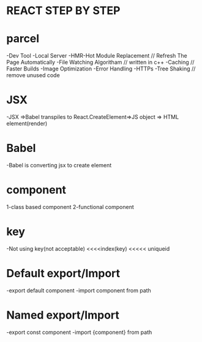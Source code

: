 # REACT STEP BY STEP


# parcel
-Dev Tool
-Local Server
-HMR-Hot Module Replacement // Refresh The Page Automatically
-File Watching Algoritham // written in c++
-Caching // Faster Builds
-Image Optimization
-Error Handling
-HTTPs
-Tree Shaking // remove unused code

# JSX
-JSX =>Babel transpiles to React.CreateElement=>JS object => HTML element(render)

# Babel
-Babel is converting jsx to create element

# component
1-class based component
2-functional component


# key
-Not using key(not acceptable) <<<<index(key) <<<<< uniqueid

#   Default export/Import

-export default component
-import component from path

# Named export/Import

-export const component
-import {component} from path